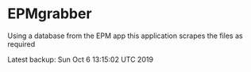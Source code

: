 # EPMgrabber
Using a database from the EPM app this application scrapes the files as required


Latest backup: Sun Oct 6 13:15:02 UTC 2019
